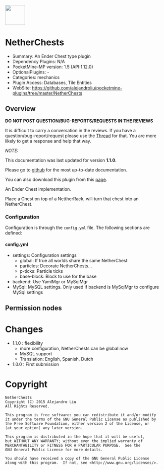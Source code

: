 <img src="https://raw.githubusercontent.com/alejandroliu/pocketmine-plugins/master/Media/EnderChest.png" style="width:64px;height:64px" width="64" height="64"/>

# NetherChests

* Summary: An Ender Chest type plugin
* Dependency Plugins: N/A
* PocketMine-MP version: 1.5 (API:1.12.0)
* OptionalPlugins: -
* Categories: mechanics
* Plugin Access: Databases, Tile Entities
* WebSite: https://github.com/alejandroliu/pocketmine-plugins/tree/master/NetherChests

## Overview

<!-- php: $v_forum_thread = "http://forums.pocketmine.net/threads/netherchests.9269/"; -->
<!-- template: prologue.md -->

**DO NOT POST QUESTION/BUG-REPORTS/REQUESTS IN THE REVIEWS**

It is difficult to carry a conversation in the reviews.  If you
have a question/bug-report/request please use the
[Thread](http://forums.pocketmine.net/threads/netherchests.9269/) for
that.  You are more likely to get a response and help that way.

_NOTE:_

This documentation was last updated for version **1.1.0**.

Please go to
[github](https://github.com/alejandroliu/pocketmine-plugins/tree/master/NetherChests)
for the most up-to-date documentation.

You can also download this plugin from this [page](https://github.com/alejandroliu/pocketmine-plugins/releases/tag/NetherChests-1.1.0).

<!-- template-end -->

An Ender Chest implementation.

Place a Chest on top of a NettherRack, will turn that chest into an NetherChest.

### Configuration

Configuration is through the `config.yml` file.
The following sections are defined:

#### config.yml

*  settings: Configuration settings
	*  global: If true all worlds share the same NetherChest
	*  particles: Decorate NetherChests...
	*  p-ticks: Particle ticks
	*  base-block: Block to use for the base
*  backend: Use YamlMgr or MySqlMgr
*  MySql: MySQL settings. Only used if backend is MySqlMgr to configure MySql settings


## Permission nodes

# Changes

* 1.1.0 : flexibility
  - more configuration, NetherChests can be global now
  - MySQL support
  - Translation: English, Spanish, Dutch
* 1.0.0 : First submission

# Copyright

    NetherChests
    Copyright (C) 2015 Alejandro Liu
    All Rights Reserved.

    This program is free software: you can redistribute it and/or modify
    it under the terms of the GNU General Public License as published by
    the Free Software Foundation, either version 2 of the License, or
    (at your option) any later version.

    This program is distributed in the hope that it will be useful,
    but WITHOUT ANY WARRANTY; without even the implied warranty of
    MERCHANTABILITY or FITNESS FOR A PARTICULAR PURPOSE.  See the
    GNU General Public License for more details.

    You should have received a copy of the GNU General Public License
    along with this program.  If not, see <http://www.gnu.org/licenses/>.

